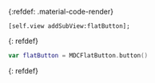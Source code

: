 {:refdef: .material-code-render}
~~~~~~~~~~~~objective_c
[self.view addSubView:flatButton];
~~~~~~~~~~~~
{: refdef}
~~~~~~~~~~~~swift
var flatButton = MDCFlatButton.button()
~~~~~~~~~~~~
{: refdef}
